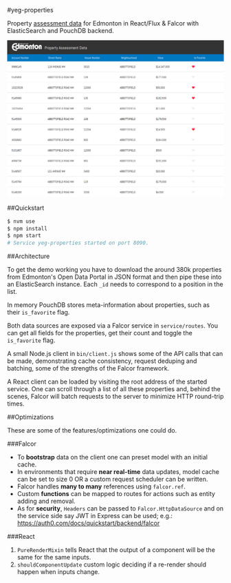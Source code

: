 #yeg-properties

Property [assessment data](https://data.edmonton.ca/City-Administration/Property-Assessment-Data/q7d6-ambg) for Edmonton in React/Flux & Falcor with ElasticSearch and PouchDB backend.

![image](https://raw.githubusercontent.com/radekstepan/yeg-properties/master/screenshot.png)

##Quickstart

```bash
$ nvm use
$ npm install
$ npm start
# Service yeg-properties started on port 8090.
```

##Architecture

To get the demo working you have to download the around 380k properties from Edmonton's Open Data Portal in JSON format and then pipe these into an ElasticSearch instance. Each `_id` needs to correspond to a position in the list.

In memory PouchDB stores meta-information about properties, such as their `is_favorite` flag.

Both data sources are exposed via a Falcor service in `service/routes`. You can get all fields for the properties, get their count and toggle the `is_favorite` flag.

A small Node.js client in `bin/client.js` shows some of the API calls that can be made, demonstrating cache consistency, request deduping and batching, some of the strengths of the Falcor framework.

A React client can be loaded by visiting the root address of the started service. One can scroll through a list of all these properties and, behind the scenes, Falcor will batch requests to the server to minimize HTTP round-trip times.

##Optimizations

These are some of the features/optimizations one could do.

###Falcor
- To **bootstrap** data on the client one can preset model with an initial cache.
- In environments that require **near real-time** data updates, model cache can be set to size 0 OR a custom request scheduler can be written.
- Falcor handles **many to many** references using `falcor.ref`.
- Custom **functions** can be mapped to routes for actions such as entity adding and removal.
- As for **security**, `Headers` can be passed to `Falcor.HttpDataSource` and on the service side say JWT in Express can be used; e.g.: https://auth0.com/docs/quickstart/backend/falcor

###React
1. `PureRenderMixin` tells React that the output of a component will be the same for the same inputs.
1. `shouldComponentUpdate` custom logic deciding if a re-render should happen when inputs change.

